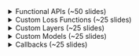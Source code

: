 <details>
  <summary>Functional APIs (~50 slides)</summary>
    <br>
    <img src="slides/C1_W1-01.png">
    <img src="slides/C1_W1-02.png">
    <img src="slides/C1_W1-03.png">
    <img src="slides/C1_W1-04.png">
    <img src="slides/C1_W1-05.png">
    <img src="slides/C1_W1-06.png">
    <img src="slides/C1_W1-07.png">
    <img src="slides/C1_W1-08.png">
    <img src="slides/C1_W1-09.png">
    <img src="slides/C1_W1-10.png">
    <img src="slides/C1_W1-11.png">
    <img src="slides/C1_W1-12.png">
    <img src="slides/C1_W1-13.png">
    <img src="slides/C1_W1-14.png">
    <img src="slides/C1_W1-15.png">
    <img src="slides/C1_W1-16.png">
    <img src="slides/C1_W1-17.png">
    <img src="slides/C1_W1-18.png">
    <img src="slides/C1_W1-19.png">
    <img src="slides/C1_W1-20.png">
    <img src="slides/C1_W1-21.png">
    <img src="slides/C1_W1-22.png">
    <img src="slides/C1_W1-23.png">
    <img src="slides/C1_W1-24.png">
    <img src="slides/C1_W1-25.png">
    <img src="slides/C1_W1-26.png">
    <img src="slides/C1_W1-27.png">
    <img src="slides/C1_W1-28.png">
    <img src="slides/C1_W1-29.png">
    <img src="slides/C1_W1-30.png">
    <img src="slides/C1_W1-31.png">
    <img src="slides/C1_W1-32.png">
    <img src="slides/C1_W1-33.png">
    <img src="slides/C1_W1-34.png">
    <img src="slides/C1_W1-35.png">
    <img src="slides/C1_W1-36.png">
    <img src="slides/C1_W1-37.png">
    <img src="slides/C1_W1-38.png">
    <img src="slides/C1_W1-39.png">
    <img src="slides/C1_W1-40.png">
    <img src="slides/C1_W1-41.png">
    <img src="slides/C1_W1-42.png">
    <img src="slides/C1_W1-43.png">
</details>
<details>
  <summary>Custom Loss Functions (~25 slides)</summary>
    <br>
    <img src="slides/C1_W2-01.png">
    <img src="slides/C1_W2-02.png">
    <img src="slides/C1_W2-03.png">
    <img src="slides/C1_W2-04.png">
    <img src="slides/C1_W2-05.png">
    <img src="slides/C1_W2-06.png">
    <img src="slides/C1_W2-07.png">
    <img src="slides/C1_W2-08.png">
    <img src="slides/C1_W2-09.png">
    <img src="slides/C1_W2-10.png">
    <img src="slides/C1_W2-11.png">
    <img src="slides/C1_W2-12.png">
    <img src="slides/C1_W2-13.png">
    <img src="slides/C1_W2-14.png">
    <img src="slides/C1_W2-15.png">
    <img src="slides/C1_W2-16.png">
    <img src="slides/C1_W2-17.png">
    <img src="slides/C1_W2-18.png">
    <img src="slides/C1_W2-19.png">
    <img src="slides/C1_W2-20.png">
    <img src="slides/C1_W2-21.png">
    <img src="slides/C1_W2-22.png">
    <img src="slides/C1_W2-23.png">
    <img src="slides/C1_W2-24.png">
    <img src="slides/C1_W2-25.png">
    <img src="slides/C1_W2-26.png">
    <img src="slides/C1_W2-27.png">
    <img src="slides/C1_W2-28.png">
    <img src="slides/C1_W2-29.png">
    <img src="slides/C1_W2-30.png">
    <img src="slides/C1_W2-31.png">
    <img src="slides/C1_W2-32.png">
    <img src="slides/C1_W2-33.png">
    <img src="slides/C1_W2-34.png">
    <img src="slides/C1_W2-35.png">
    <img src="slides/C1_W2-36.png">
</details>
<details>
  <summary>Custom Layers (~25 slides)</summary>
    <br>
    <img src="slides/C1_W3-01.png">
    <img src="slides/C1_W3-02.png">
    <img src="slides/C1_W3-03.png">
    <img src="slides/C1_W3-04.png">
    <img src="slides/C1_W3-05.png">
    <img src="slides/C1_W3-06.png">
    <img src="slides/C1_W3-07.png">
    <img src="slides/C1_W3-08.png">
    <img src="slides/C1_W3-09.png">
    <img src="slides/C1_W3-10.png">
    <img src="slides/C1_W3-11.png">
    <img src="slides/C1_W3-12.png">
    <img src="slides/C1_W3-13.png">
    <img src="slides/C1_W3-14.png">
    <img src="slides/C1_W3-15.png">
    <img src="slides/C1_W3-16.png">
    <img src="slides/C1_W3-17.png">
    <img src="slides/C1_W3-18.png">
    <img src="slides/C1_W3-19.png">
    <img src="slides/C1_W3-20.png">
    <img src="slides/C1_W3-21.png">
    <img src="slides/C1_W3-22.png">
    <img src="slides/C1_W3-23.png">
    <img src="slides/C1_W3-24.png">
    <img src="slides/C1_W3-25.png">
    <img src="slides/C1_W3-26.png">
    <img src="slides/C1_W3-27.png">
    <img src="slides/C1_W3-28.png">
</details>
<details>
  <summary>Custom Models (~25 slides)</summary>
    <br>
    <img src="slides/C1_W4-01.png">
    <img src="slides/C1_W4-02.png">
    <img src="slides/C1_W4-03.png">
    <img src="slides/C1_W4-04.png">
    <img src="slides/C1_W4-05.png">
    <img src="slides/C1_W4-06.png">
    <img src="slides/C1_W4-07.png">
    <img src="slides/C1_W4-08.png">
    <img src="slides/C1_W4-09.png">
    <img src="slides/C1_W4-10.png">
    <img src="slides/C1_W4-11.png">
    <img src="slides/C1_W4-12.png">
    <img src="slides/C1_W4-13.png">
    <img src="slides/C1_W4-14.png">
    <img src="slides/C1_W4-15.png">
    <img src="slides/C1_W4-16.png">
    <img src="slides/C1_W4-17.png">
    <img src="slides/C1_W4-18.png">
    <img src="slides/C1_W4-19.png">
    <img src="slides/C1_W4-20.png">
    <img src="slides/C1_W4-21.png">
    <img src="slides/C1_W4-22.png">
    <img src="slides/C1_W4-23.png">
    <img src="slides/C1_W4-24.png">
    <img src="slides/C1_W4-25.png">
    <img src="slides/C1_W4-26.png">
    <img src="slides/C1_W4-27.png">
    <img src="slides/C1_W4-28.png">
    <img src="slides/C1_W4-29.png">
</details>
<details>
  <summary>Callbacks (~25 slides)</summary>
    <br>
    <img src="slides/C1_W5-01.png">
    <img src="slides/C1_W5-02.png">
    <img src="slides/C1_W5-03.png">
    <img src="slides/C1_W5-04.png">
    <img src="slides/C1_W5-05.png">
    <img src="slides/C1_W5-06.png">
    <img src="slides/C1_W5-07.png">
    <img src="slides/C1_W5-08.png">
    <img src="slides/C1_W5-09.png">
    <img src="slides/C1_W5-10.png">
    <img src="slides/C1_W5-11.png">
    <img src="slides/C1_W5-12.png">
    <img src="slides/C1_W5-13.png">
    <img src="slides/C1_W5-14.png">
    <img src="slides/C1_W5-15.png">
    <img src="slides/C1_W5-16.png">
    <img src="slides/C1_W5-17.png">
    <img src="slides/C1_W5-18.png">
    <img src="slides/C1_W5-19.png">
    <img src="slides/C1_W5-20.png">
    <img src="slides/C1_W5-21.png">
    <img src="slides/C1_W5-22.png">
    <img src="slides/C1_W5-23.png">
    <img src="slides/C1_W5-24.png">
    <img src="slides/C1_W5-25.png">
    <img src="slides/C1_W5-26.png">
    <img src="slides/C1_W5-27.png">
    <img src="slides/C1_W5-28.png">
    <img src="slides/C1_W5-29.png">
    <img src="slides/C1_W5-30.png">
</details>

